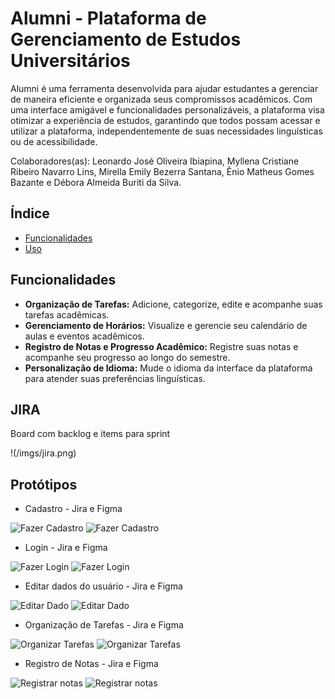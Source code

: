 

# Alumni - Plataforma de Gerenciamento de Estudos Universitários
Alumni é uma ferramenta desenvolvida para ajudar estudantes a gerenciar de maneira eficiente e organizada seus compromissos acadêmicos. Com uma interface amigável e funcionalidades personalizáveis, a plataforma visa otimizar a experiência de estudos, garantindo que todos possam acessar e utilizar a plataforma, independentemente de suas necessidades linguísticas ou de acessibilidade.

Colaboradores(as): Leonardo José Oliveira Ibiapina, Myllena Cristiane Ribeiro Navarro Lins, Mirella Emily Bezerra Santana, Ênio Matheus Gomes Bazante e Débora Almeida Buriti da Silva.

## Índice

- [Funcionalidades](#funcionalidades)
- [Uso](#uso)


## Funcionalidades

- **Organização de Tarefas:** Adicione, categorize, edite e acompanhe suas tarefas acadêmicas.
- **Gerenciamento de Horários:** Visualize e gerencie seu calendário de aulas e eventos acadêmicos.
- **Registro de Notas e Progresso Acadêmico:** Registre suas notas e acompanhe seu progresso ao longo do semestre.
- **Personalização de Idioma:** Mude o idioma da interface da plataforma para atender suas preferências linguísticas.

## JIRA

Board com backlog e items para sprint

!(/imgs/jira.png)

## Protótipos

- Cadastro - Jira e Figma

![Fazer Cadastro](/imgs/Fazer%20Cadastro.png)
![Fazer Cadastro](/imgs/Fazer%20adastro%20-%20Figma.png)

- Login - Jira e Figma

![Fazer Login](/imgs/Fazer%20Login.png)
![Fazer Login](/imgs/Fazer%20Login%20-%20figma.png)

- Editar dados do usuário - Jira e Figma

![Editar Dado](/imgs/Editar%20Dados.png)
![Editar Dado](/imgs/Editar%20Dados%20-%20Figma.png)

- Organização de Tarefas - Jira e Figma

![Organizar Tarefas](/imgs/Organizar%20Tarefas.png)
![Organizar Tarefas](/imgs/Organizar%20Tarefas%20-%20Figma.png)

- Registro de Notas - Jira e Figma

![Registrar notas](/imgs/Registrar%20notas.png)
![Registrar notas](/imgs/Registrar%20notas%20-%20Figma.png)

